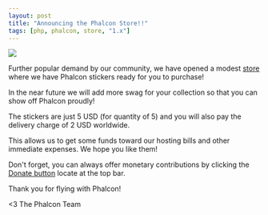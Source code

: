 ```yaml
---
layout: post
title: "Announcing the Phalcon Store!!"
tags: [php, phalcon, store, "1.x"]
---
```

![](/assets/files/2013-05-20-phalcon-sticker.png)

Further popular demand by our community, we have opened a modest [store](https://store.phalcon.io/) where we have Phalcon stickers ready for you to purchase!

In the near future we will add more swag for your collection so that you can show off Phalcon proudly!

<!--more-->
The stickers are just 5 USD (for quantity of 5) and you will also pay the delivery charge of 2 USD worldwide. 

This allows us to get some funds toward our hosting bills and other immediate expenses. We hope you like them!

Don't forget, you can always offer monetary contributions by clicking the [Donate button](https://phalcon.link/donate) locate at the top bar.

Thank you for flying with Phalcon!


<3 The Phalcon Team
